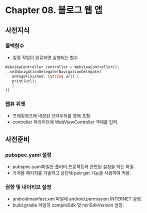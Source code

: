 # Chapter 08. 블로그 웹 앱

##  사전지식
### 콜백함수
- 일정 작업이 완료되면 실행되는 함수
 ```dart
WebviewController controller = WebviewController();
..setNavigationDelegate(NavigationDelegate(
    onPageFinished: (String url) {
    print(url);
    }
))  
```
### 웹뷰 위젯
- 프레임워크에 내장된 브라우저를 앱에 포함.
- controller 파라미터에 WebViewController 객체를 입력.

## 사전준비
### pubspec.yaml 설정
- pubspec.yaml파일은 플러터 프로젝트와 관련된 설정을 하는 파일.
- 가져올 패키지를 기술하고 상단에 pub get 기능을 사용하여 적용.
### 권한 및 내이티브 설정
- androidmanifest.xml 파일에  android.permission.INTERNET 설정.
- build.gradle 파일의 compileSdk 및 minSdkVersion 설정.

